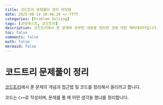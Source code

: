 ```yaml
---
title: 코드트리 문제풀이 정리 머릿말
date: 2025-08-14 10:48:20 +/-TTTT
categories: [Problem Solving]
tags: [코딩테스트, 코드트리]
description: 코드트리에서 푼 문제와 공부한 내용을 정리한 것에 대한 메타데이터입니다.
toc: false
comments: false
math: false
mermaid: false
---
```


# 코드트리 문제풀이 정리

[코드트리](https://www.codetree.ai/)에서 푼 문제의 개념과 접근법 및 코드를 정리해서 올리려고 합니다.
   
코드는 `C++`로 작성되며, 문제를 풀 때 어떤 생각을 했냐를 정리합니다.